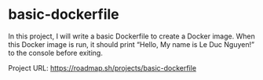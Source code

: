 # basic-dockerfile
In this project, I will write a basic Dockerfile to create a Docker image. When this Docker image is run, it should print “Hello, My name is Le Duc Nguyen!” to the console before exiting.

Project URL: https://roadmap.sh/projects/basic-dockerfile
